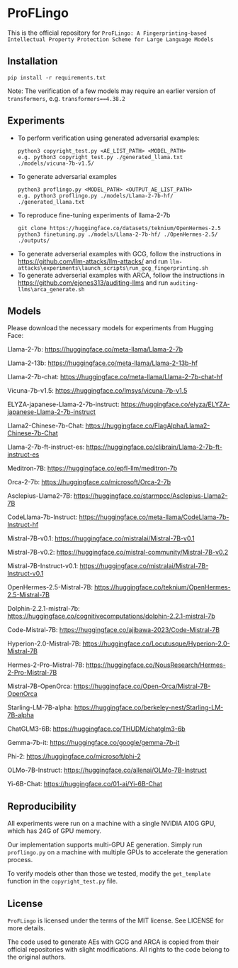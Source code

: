 # ProFLingo

This is the official repository for `ProFLingo: A Fingerprinting-based Intellectual Property Protection Scheme for Large Language Models`

## Installation
```
pip install -r requirements.txt
```
Note: The verification of a few models may require an earlier version of `transformers`, e.g. `transformers==4.38.2`

## Experiments

- To perform verification using generated adversarial examples:
  ```
  python3 copyright_test.py <AE_LIST_PATH> <MODEL_PATH>
  e.g. python3 copyright_test.py ./generated_llama.txt ./models/vicuna-7b-v1.5/
  ```
- To generate adversarial examples
  ```
  python3 proflingo.py <MODEL_PATH> <OUTPUT_AE_LIST_PATH>
  e.g. python3 proflingo.py ./models/Llama-2-7b-hf/ ./generated_llama.txt
  ```
- To reproduce fine-tuning experiments of llama-2-7b
  ```
  git clone https://huggingface.co/datasets/teknium/OpenHermes-2.5
  python3 finetuning.py ./models/Llama-2-7b-hf/ ./OpenHermes-2.5/  ./outputs/
  ```
- To generate adverserial examples with GCG, follow the instructions in https://github.com/llm-attacks/llm-attacks/ and run `llm-attacks\experiments\launch_scripts\run_gcg_fingerprinting.sh`
- To generate adverserial examples with ARCA, follow the instructions in https://github.com/ejones313/auditing-llms and run `auditing-llms\arca_generate.sh`
  
## Models
Please download the necessary models for experiments from Hugging Face:

Llama-2-7b: https://huggingface.co/meta-llama/Llama-2-7b

Llama-2-13b: https://huggingface.co/meta-llama/Llama-2-13b-hf

Llama-2-7b-chat: https://huggingface.co/meta-llama/Llama-2-7b-chat-hf

Vicuna-7b-v1.5: https://huggingface.co/lmsys/vicuna-7b-v1.5

ELYZA-japanese-Llama-2-7b-instruct: https://huggingface.co/elyza/ELYZA-japanese-Llama-2-7b-instruct

Llama2-Chinese-7b-Chat: https://huggingface.co/FlagAlpha/Llama2-Chinese-7b-Chat

Llama-2-7b-ft-instruct-es: https://huggingface.co/clibrain/Llama-2-7b-ft-instruct-es

Meditron-7B: https://huggingface.co/epfl-llm/meditron-7b

Orca-2-7b: https://huggingface.co/microsoft/Orca-2-7b

Asclepius-Llama2-7B: https://huggingface.co/starmpcc/Asclepius-Llama2-7B

CodeLlama-7b-Instruct: https://huggingface.co/meta-llama/CodeLlama-7b-Instruct-hf

Mistral-7B-v0.1: https://huggingface.co/mistralai/Mistral-7B-v0.1

Mistral-7B-v0.2: https://huggingface.co/mistral-community/Mistral-7B-v0.2

Mistral-7B-Instruct-v0.1: https://huggingface.co/mistralai/Mistral-7B-Instruct-v0.1

OpenHermes-2.5-Mistral-7B: https://huggingface.co/teknium/OpenHermes-2.5-Mistral-7B

Dolphin-2.2.1-mistral-7b: https://huggingface.co/cognitivecomputations/dolphin-2.2.1-mistral-7b

Code-Mistral-7B: https://huggingface.co/ajibawa-2023/Code-Mistral-7B

Hyperion-2.0-Mistral-7B: https://huggingface.co/Locutusque/Hyperion-2.0-Mistral-7B

Hermes-2-Pro-Mistral-7B: https://huggingface.co/NousResearch/Hermes-2-Pro-Mistral-7B

Mistral-7B-OpenOrca: https://huggingface.co/Open-Orca/Mistral-7B-OpenOrca

Starling-LM-7B-alpha: https://huggingface.co/berkeley-nest/Starling-LM-7B-alpha

ChatGLM3-6B: https://huggingface.co/THUDM/chatglm3-6b

Gemma-7b-it: https://huggingface.co/google/gemma-7b-it

Phi-2: https://huggingface.co/microsoft/phi-2

OLMo-7B-Instruct: https://huggingface.co/allenai/OLMo-7B-Instruct

Yi-6B-Chat: https://huggingface.co/01-ai/Yi-6B-Chat

## Reproducibility
All experiments were run on a machine with a single NVIDIA A10G GPU, which has 24G of GPU memory.

Our implementation supports multi-GPU AE generation. Simply run `proflingo.py` on a machine with multiple GPUs to accelerate the generation process.

To verify models other than those we tested, modify the `get_template` function in the `copyright_test.py` file.

## 

## License
`ProFLingo` is licensed under the terms of the MIT license. See LICENSE for more details.

The code used to generate AEs with GCG and ARCA is copied from their official repositories with slight modifications. All rights to the code belong to the original authors.
